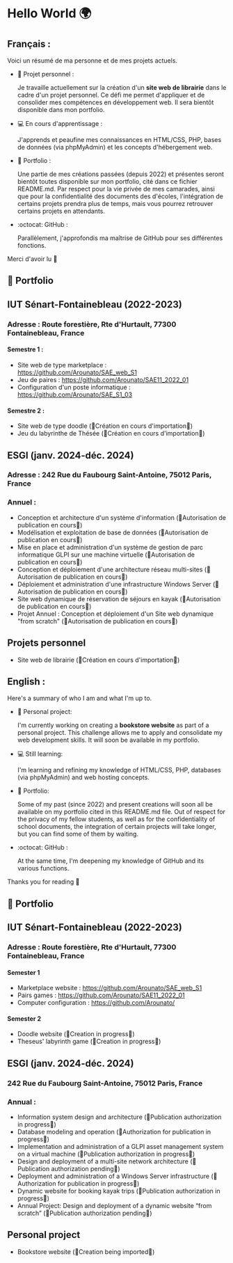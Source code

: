 # Hello World 🌍

## Français :
Voici un résumé de ma personne et de mes projets actuels.
- 💼 Projet personnel :

  Je travaille actuellement sur la création d'un **site web de librairie** dans le cadre d'un projet personnel. Ce défi me permet d'appliquer et de consolider mes compétences en développement web. Il sera bientôt disponible dans mon portfolio.
- 💻 En cours d'apprentissage :
  
  J'apprends et peaufine mes connaissances en HTML/CSS, PHP, bases de données (via phpMyAdmin) et les concepts d'hébergement web.
- 📁 Portfolio :
  
  Une partie de mes créations passées (depuis 2022) et présentes seront bientôt toutes disponible sur mon portfolio, cité dans ce fichier README.md. Par respect pour la vie privée de mes camarades, ainsi que pour la confidentialité des documents des d'écoles, l'intégration de certains projets prendra plus de temps, mais vous pourrez retrouver certains projets en attendants.
- :octocat: GitHub :
  
  Parallèlement, j'approfondis ma maîtrise de GitHub pour ses différentes fonctions.

Merci d'avoir lu 👀

## 📁 Portfolio 
## IUT Sénart-Fontainebleau (2022-2023)
### Adresse : Route forestière, Rte d'Hurtault, 77300 Fontainebleau, France
#### Semestre 1 :
- Site web de type marketplace : https://github.com/Arounato/SAE_web_S1
- Jeu de paires : https://github.com/Arounato/SAE11_2022_01
- Configuration d'un poste informatique : https://github.com/Arounato/SAE_S1_03
#### Semestre 2 :
- Site web de type doodle (🚧Création en cours d'importation🚧)
- Jeu du labyrinthe de Thésée (🚧Création en cours d'importation🚧)
## ESGI (janv. 2024-déc. 2024)
### Adresse : 242 Rue du Faubourg Saint-Antoine, 75012 Paris, France
### Annuel :
- Conception et architecture d'un système d'information (🚧Autorisation de publication en cours🚧)
- Modélisation et exploitation de base de données (🚧Autorisation de publication en cours🚧)
- Mise en place et administration d'un système de gestion de parc informatique GLPI sur une machine virtuelle (🚧Autorisation de publication en cours🚧)
- Conception et déploiement d'une architecture réseau multi-sites (🚧Autorisation de publication en cours🚧)
- Déploiement et administration d'une infrastructure Windows Server (🚧Autorisation de publication en cours🚧)
- Site web dynamique de réservation de séjours en kayak (🚧Autorisation de publication en cours🚧)
- Projet Annuel : Conception et déploiement d'un Site web dynamique "from scratch" (🚧Autorisation de publication en cours🚧)
## Projets personnel
- Site web de librairie (🚧Création en cours d'importation🚧)

## English :
Here's a summary of who I am and what I'm up to.
- 💼 Personal project:

  I'm currently working on creating a **bookstore website** as part of a personal project. This challenge allows me to apply and consolidate my web development skills. It will soon be available in my portfolio.
- 💻 Still learning:
  
  I'm learning and refining my knowledge of HTML/CSS, PHP, databases (via phpMyAdmin) and web hosting concepts.
- 📁 Portfolio:
  
  Some of my past (since 2022) and present creations will soon all be available on my portfolio cited in this README.md file. Out of respect for the privacy of my fellow students, as well as for the confidentiality of school documents, the integration of certain projects will take longer, but you can find some of them by waiting.
- :octocat: GitHub :
  
  At the same time, I'm deepening my knowledge of GitHub and its various functions.

Thanks you for reading 👀

## 📁 Portfolio 
## IUT Sénart-Fontainebleau (2022-2023)
### Adresse : Route forestière, Rte d'Hurtault, 77300 Fontainebleau, France
#### Semester 1
- Marketplace website : https://github.com/Arounato/SAE_web_S1
- Pairs games : https://github.com/Arounato/SAE11_2022_01
- Computer configuration : https://github.com/Arounato/
#### Semester 2
- Doodle website (🚧Creation in progress🚧)
- Theseus' labyrinth game (🚧Creation in progress🚧)
## ESGI (janv. 2024-déc. 2024)
### 242 Rue du Faubourg Saint-Antoine, 75012 Paris, France
### Annual :
- Information system design and architecture (🚧Publication authorization in progress🚧)
- Database modeling and operation (🚧Authorization for publication in progress🚧)
- Implementation and administration of a GLPI asset management system on a virtual machine (🚧Publication authorization in progress🚧)
- Design and deployment of a multi-site network architecture (🚧Publication authorization pending🚧)
- Deployment and administration of a Windows Server infrastructure (🚧Authorization for publication in progress🚧)
- Dynamic website for booking kayak trips (🚧Publication authorization in progress🚧)
- Annual Project: Design and deployment of a dynamic website “from scratch” (🚧Publication authorization pending🚧)
## Personal project
- Bookstore website (🚧Creation being imported🚧)
